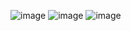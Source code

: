 ![image](https://user-images.githubusercontent.com/57319180/204730743-c1246250-19dc-4fe7-bbc8-6c687cbc7842.png)
![image](https://user-images.githubusercontent.com/57319180/204730773-28007388-dc47-460a-9eb9-aaa56c766219.png)
![image](https://user-images.githubusercontent.com/57319180/204730818-1dce9ea7-e595-4178-b2f3-807d1d6e03a9.png)
